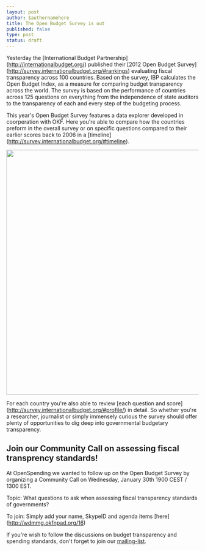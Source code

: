 ```yaml
---
layout: post
author: $authornamehere
title: The Open Budget Survey is out
published: false
type: post
status: draft
---
```


Yesterday the [International Budget Partnership] (http://internationalbudget.org/) published their [2012 Open Budget Survey] (http://survey.internationalbudget.org/#rankings) evaluating fiscal transparency across 100 countries. Based on the survey, IBP calculates the Open Budget Index, as a measure for comparing budget transparency across the world. The survey is based on the performance of countries across 125 questions on everything from the independence of state auditors to the transparency of each and every step of the budgeting process.  

This year's Open Budget Survey features a data explorer developed in coorperation with OKF. Here you're able to compare how the countries preform in the overall survey or on specific questions compared to their earlier scores back to 2006 in a [timeline] (http://survey.internationalbudget.org/#timeline). 

<img alt="" src="http://farm9.staticflickr.com/8193/8405868061_7026f50eb3.jpg" title="The data explorer timeline" class="alignnone" width="640" height="640" />

For each country you're also able to review [each question and score] (http://survey.internationalbudget.org/#profile/) in detail. So whether you're a researcher, journalist or simply immensely curious the survey should offer plenty of opportunities to dig deep into governmental budgetary transparency. 

## Join our Community Call on assessing fiscal transprency standards!
At OpenSpending we wanted to follow up on the Open Budget Survey by organizing a Community Call on Wednesday, January 30th 1900 CEST / 1300 EST.

Topic: What questions to ask when assessing fiscal transparency standards of governments?

To join: Simply add your name, SkypeID and agenda items [here] (http://wdmmg.okfnpad.org/16)

If you're wish to follow the discussions on budget transparency and spending standards, don't forget to join our [mailing-list](http://lists.okfn.org/mailman/listinfo/openspending). 

